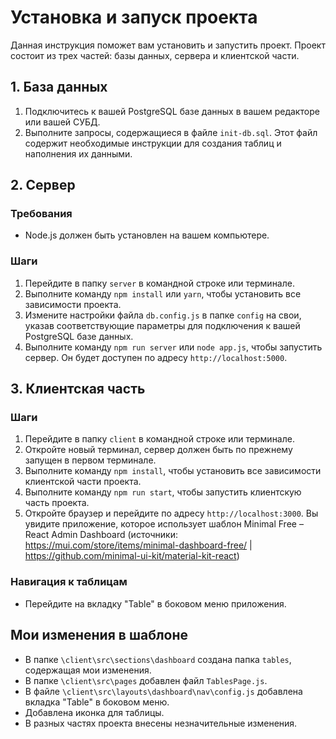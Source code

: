 # Установка и запуск проекта

Данная инструкция поможет вам установить и запустить проект. Проект состоит из трех частей: базы данных, сервера и клиентской части.

## 1. База данных

1. Подключитесь к вашей PostgreSQL базе данных в вашем редакторе или вашей СУБД.
2. Выполните запросы, содержащиеся в файле `init-db.sql`. Этот файл содержит необходимые инструкции для создания таблиц и наполнения их данными.

## 2. Сервер

### Требования

- Node.js должен быть установлен на вашем компьютере.

### Шаги

1. Перейдите в папку `server` в командной строке или терминале.
2. Выполните команду `npm install` или `yarn`, чтобы установить все зависимости проекта.
3. Измените настройки файла `db.config.js` в папке `config` на свои, указав соответствующие параметры для подключения к вашей PostgreSQL базе данных.
4. Выполните команду `npm run server` или `node app.js`, чтобы запустить сервер. Он будет доступен по адресу `http://localhost:5000`.

## 3. Клиентская часть

### Шаги

1. Перейдите в папку `client` в командной строке или терминале.
2. Откройте новый терминал, сервер должен быть по прежнему запущен в первом терминале.
3. Выполните команду `npm install`, чтобы установить все зависимости клиентской части проекта.
4. Выполните команду `npm run start`, чтобы запустить клиентскую часть проекта.
5. Откройте браузер и перейдите по адресу `http://localhost:3000`. Вы увидите приложение, которое использует шаблон Minimal Free – React Admin Dashboard (источники: https://mui.com/store/items/minimal-dashboard-free/
| https://github.com/minimal-ui-kit/material-kit-react)

### Навигация к таблицам

- Перейдите на вкладку "Table" в боковом меню приложения.

## Мои изменения в шаблоне

- В папке `\client\src\sections\dashboard` создана папка `tables`, содержащая мои изменения.
- В папке `\client\src\pages` добавлен файл `TablesPage.js`.
- В файле `\client\src\layouts\dashboard\nav\config.js` добавлена вкладка "Table" в боковом меню.
- Добавлена иконка для таблицы.
- В разных частях проекта внесены незначительные изменения.
